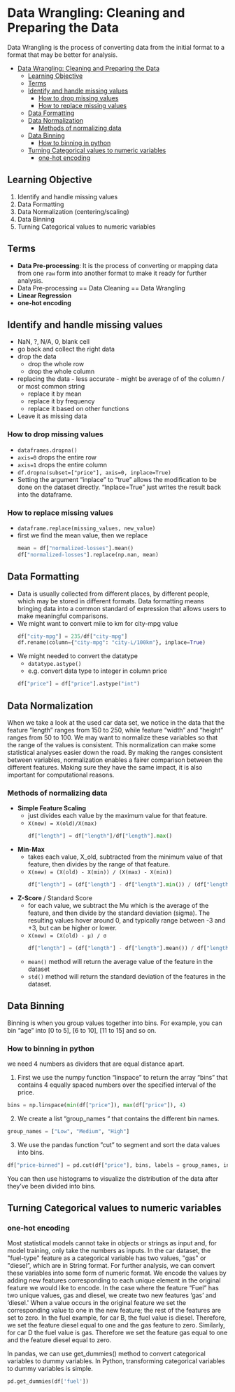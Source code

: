 # Data Wrangling: Cleaning and Preparing the Data

Data Wrangling is the process of converting data from the initial format to a format that may be better for analysis.

- [Data Wrangling: Cleaning and Preparing the Data](#data-wrangling-cleaning-and-preparing-the-data)
  - [Learning Objective](#learning-objective)
  - [Terms](#terms)
  - [Identify and handle missing values](#identify-and-handle-missing-values)
    - [How to drop missing values](#how-to-drop-missing-values)
    - [How to replace missing values](#how-to-replace-missing-values)
  - [Data Formatting](#data-formatting)
  - [Data Normalization](#data-normalization)
    - [Methods of normalizing data](#methods-of-normalizing-data)
  - [Data Binning](#data-binning)
    - [How to binning in python](#how-to-binning-in-python)
  - [Turning Categorical values to numeric variables](#turning-categorical-values-to-numeric-variables)
    - [one-hot encoding](#one-hot-encoding)


## Learning Objective
1. Identify and handle missing values
2. Data Formatting
3. Data Normalization (centering/scaling)
4. Data Binning
5. Turning Categorical values to numeric variables


## Terms
- __Data Pre-processing__: It is the process of converting or mapping data from one `raw` form into another format to make it ready for further analysis.
- Data Pre-processing == Data Cleaning == Data Wrangling 
- __Linear Regression__
- __one-hot encoding__


## Identify and handle missing values
- NaN, ?, N/A, 0, blank cell
- go back and collect the right data
- drop the data 
  - drop the whole row
  - drop the whole column
- replacing the data - less accurate - might be average of of the column / or most common string 
  - replace it by mean
  - replace it by frequency
  - replace it based on other functions
- Leave it as missing data


### How to drop missing values
- `dataframes.dropna()`
- `axis=0` drops the entire row
- `axis=1` drops the entire column
- `df.dropna(subset=["price"], axis=0, inplace=True)`
- Setting the argument “inplace” to “true” allows the modification to be done on the dataset directly. “Inplace=True” just writes the result back into the dataframe.


### How to replace missing values
- `dataframe.replace(missing_values, new_value)`
- first we find the mean value, then we replace
    ```python
    mean = df["normalized-losses"].mean()
    df["normalized-losses"].replace(np.nan, mean)
    ```

## Data Formatting
- Data is usually collected from different places, by different people, which may be stored in different formats. Data formatting means bringing data into a common standard of expression that allows users to make meaningful comparisons.
- We might want to convert mile to km for city-mpg value
    ```python
    df["city-mpg"] = 235/df["city-mpg"]
    df.rename(column={"city-mpg": "city-L/100km"}, inplace=True)
    ```
- We might needed to convert the datatype
    - `datatype.astype()`
    - e.g. convert data type to integer in column price
    ```python
    df["price"] = df["price"].astype("int")
    ```

## Data Normalization
When we take a look at the used car data set, we notice in the data that the feature “length”
ranges from 150 to 250, while feature “width” and “height” ranges from 50 to 100.
We may want to normalize these variables so that the range of the values is consistent.
This normalization can make some statistical analyses easier down the road.
By making the ranges consistent between variables, normalization enables a fairer comparison
between the different features.
Making sure they have the same impact, it is also important for computational reasons.

### Methods of normalizing data
- __Simple Feature Scaling__
  - just divides each value by the maximum value for that feature.
  - `X(new) = X(old)/X(max)`
    ```python
    df["length"] = df["length"]/df["length"].max()
    ```
- __Min-Max__
  - takes each value, X_old, subtracted from the minimum value of that feature, then divides by the range of that feature.
  - `X(new) = (X(old) - X(min)) / (X(max) - X(min))`
    ```python
    df["length"] = (df["length"] - df["length"].min()) / (df["length"].max() - df["length"].min())
    ```
- __Z-Score__ / Standard Score
  - for each value, we subtract the Mu which is the average of the feature, and then divide by the standard deviation (sigma). The resulting values hover around 0, and typically range between -3 and +3, but can be higher or lower.
  - `X(new) = (X(old) - μ) / σ`
    ```python
    df["length"] = (df["length"] - df["length"].mean()) / df["length"].std()
    ```
  - `mean()` method will return the average value of the feature in the dataset
  - `std()` method will return the standard deviation of the features in the dataset.


## Data Binning
Binning is when you group values together into bins. For example, you can bin “age” into [0 to 5], [6 to 10], [11 to 15] and so on.

### How to binning in python

we need 4 numbers as dividers that are equal distance apart.

1. First we use the numpy function “linspace” to return the array “bins” that contains 4 equally spaced numbers over the specified interval of the price.
  ```python
  bins = np.linspace(min(df["price"]), max(df["price"]), 4)
  ```
2. We create a list “group_names “ that contains the different bin names.
  ```python
  group_names = ["Low", "Medium", "High"]
  ```
3. We use the pandas function ”cut” to segment and sort the data values into bins.
  ```python
  df["price-binned"] = pd.cut(df["price"], bins, labels = group_names, include_lowest = True)
  ```

You can then use histograms to visualize the distribution of the data after they’ve been
divided into bins.


## Turning Categorical values to numeric variables

### one-hot encoding
Most statistical models cannot take in objects or strings as input and, for model training,
only take the numbers as inputs. In the car dataset, the "fuel-type" feature as a categorical variable has two values, "gas" or "diesel”, which are in String format. For further analysis, we can convert these variables into some form of numeric format. We encode the values by adding new features corresponding to each unique element in the original feature we would like to encode. In the case where the feature “Fuel” has two unique values, gas and diesel, we create two new features ‘gas’ and ‘diesel.' When a value occurs in the original feature we set the corresponding value to one in the new feature; the rest of the features are set to zero. In the fuel example, for car B, the fuel value is diesel. Therefore, we set the feature diesel equal to one and the gas feature to zero. Similarly, for car D the fuel value is gas. Therefore we set the feature gas equal to one and the feature diesel equal to zero.

In pandas, we can use get_dummies() method to convert categorical variables to dummy
variables. In Python, transforming categorical variables to dummy variables is simple.

```python
pd.get_dummies(df['fuel'])
```